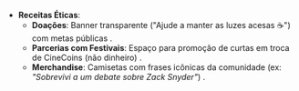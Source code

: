 - **Receitas Éticas**:  
  - **Doações**: Banner transparente ("Ajude a manter as luzes acesas ☕") com metas públicas .  
  - **Parcerias com Festivais**: Espaço para promoção de curtas em troca de CineCoins (não dinheiro) .  
  - **Merchandise**: Camisetas com frases icônicas da comunidade (ex: *"Sobrevivi a um debate sobre Zack Snyder"*) .  